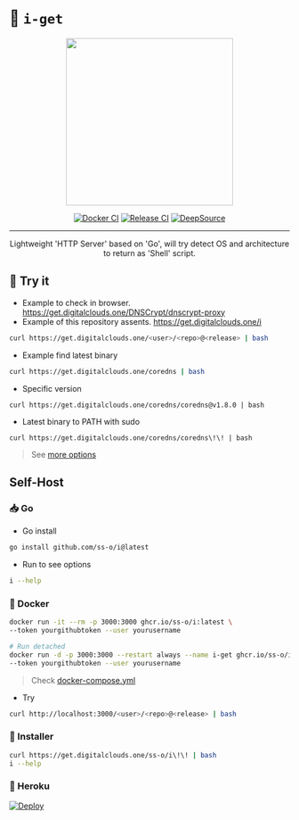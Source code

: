# 🧰 `i-get`

<div align="center">

  <img src="https://g-assets.ss-o.workers.dev/img/digital-clouds/png/w600/600x600.png" width="300" height="300">
  
[![Docker CI](https://github.com/ss-o/i/actions/workflows/docker-publish.yml/badge.svg)](https://github.com/ss-o/i/actions/workflows/docker-publish.yml)
[![Release CI](https://github.com/ss-o/i/actions/workflows/release.yml/badge.svg)](https://github.com/ss-o/i/actions/workflows/release.yml)
[![DeepSource](https://deepsource.io/gh/ss-o/i.svg/?label=active+issues&show_trend=true&token=KQ8QR8GCSTxHYNoEiG9S1U0L)](https://deepsource.io/gh/ss-o/i/?ref=repository-badge)

</div>

---

<div align="center">
Lightweight 'HTTP Server' based on 'Go', will try detect OS and architecture to return as 'Shell' script.
</div>
  
## 📶 Try it

- Example to check in browser. 
https://get.digitalclouds.one/DNSCrypt/dnscrypt-proxy
- Example of this repository assents.
https://get.digitalclouds.one/i


```sh
curl https://get.digitalclouds.one/<user>/<repo>@<release> | bash
```
- Example find latest binary

```sh
curl https://get.digitalclouds.one/coredns | bash
```
- Specific version

```
curl https://get.digitalclouds.one/coredns/coredns@v1.8.0 | bash
```
- Latest binary to PATH with sudo

```
curl https://get.digitalclouds.one/coredns/coredns\!\! | bash
```

> See [more options](https://github.com/ss-o/i/wiki/Docs#-options)

## Self-Host

### 📥 Go


- Go install

```sh
go install github.com/ss-o/i@latest
```

- Run to see options

```sh
i --help
```

### 🐳 Docker

```sh
docker run -it --rm -p 3000:3000 ghcr.io/ss-o/i:latest \
--token yourgithubtoken --user yourusername
```

```sh
# Run detached
docker run -d -p 3000:3000 --restart always --name i-get ghcr.io/ss-o/i:latest \
--token yourgithubtoken --user yourusername
```

> Check [docker-compose.yml](https://github.com/ss-o/i/raw/main/docker-compose.yml)

- Try

```sh
curl http://localhost:3000/<user>/<repo>@<release> | bash
```

### 🐧 Installer

```sh
curl https://get.digitalclouds.one/ss-o/i\!\! | bash
i --help
```

### 🧰 Heroku

[![Deploy](https://www.herokucdn.com/deploy/button.svg)](https://heroku.com/deploy?template=https://github.com/ss-o/i)

